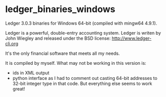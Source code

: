 ledger_binaries_windows
=======================

Ledger 3.0.3 binaries for Windows 64-bit (compiled with mingw64 4.9.1).

Ledger is a powerful, double-entry accounting system. Ledger is writen by John Wiegley and released under the BSD license:
http://www.ledger-cli.org

It's the only financial software that meets all my needs.

It is compiled by myself. What may not be working in this version is:
- ids in XML output
- python interface
as I had to comment out casting 64-bit addresses to 32-bit integer type in that code.
But everything else seems to work great!
